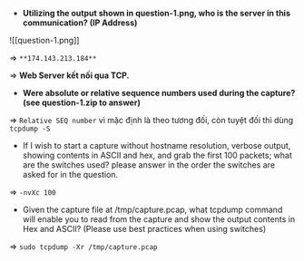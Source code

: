 - **Utilizing the output shown in question-1.png, who is the server in this communication? (IP Address)**

![[question-1.png]]

⇒ `**174.143.213.184**`

⇒ **Web Server kết nối qua TCP.**

- **Were absolute or relative sequence numbers used during the capture? (see question-1.zip to answer)**

⇒ `Relative SEQ number` vì mặc định là theo tương đối, còn tuyệt đối thì dùng `tcpdump -S`

- If I wish to start a capture without hostname resolution, verbose output, showing contents in ASCII and hex, and grab the first 100 packets; what are the switches used? please answer in the order the switches are asked for in the question.

⇒ `-nvXc 100`

- Given the capture file at /tmp/capture.pcap, what tcpdump command will enable you to read from the capture and show the output contents in Hex and ASCII? (Please use best practices when using switches)

⇒ `sudo tcpdump -Xr /tmp/capture.pcap`